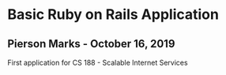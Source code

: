 # Basic Ruby on Rails Application

## Pierson Marks - October 16, 2019

First application for CS 188 - Scalable Internet Services

 

